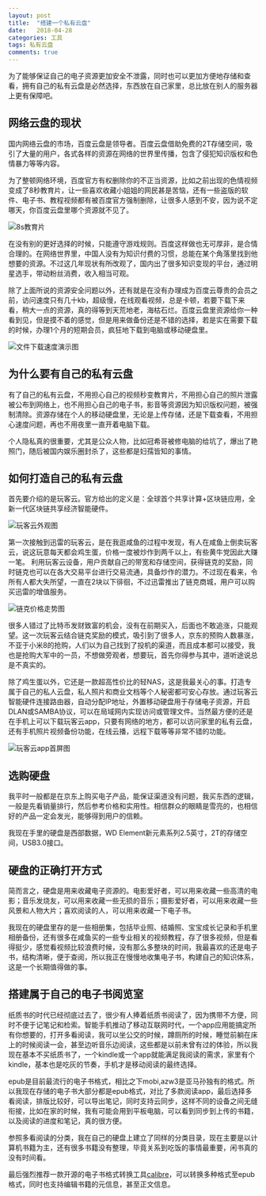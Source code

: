 ```yaml
---
layout: post
title:  "搭建一个私有云盘"
date:   2018-04-28
categories: 工具
tags: 私有云盘
comments: true
---
```


为了能够保证自己的电子资源更加安全不泄露，同时也可以更加方便地存储和查看，拥有自己的私有云盘是必然选择，东西放在自己家里，总比放在别人的服务器上更有保障吧。

## 网络云盘的现状

国内网络云盘的市场，百度云盘是领导者。百度云盘借助免费的2T存储空间，吸引了大量的用户，各式各样的资源在网络的世界里传播，包含了侵犯知识版权和色情暴力等等内容。

为了整顿网络环境，百度官方有权删除你的不正当资源，比如之前出现的色情视频变成了8秒教育片，让一些喜欢收藏小姐姐的网民甚是苦恼，还有一些盗版的软件、电子书、教程视频都有被百度官方强制删除，让很多人感到不安，因为说不定哪天，你百度云盘里哪个资源就不见了。

![8s教育片](/assets/images/8s.jpeg)

在没有别的更好选择的时候，只能遵守游戏规则。百度这样做也无可厚非，是合情合理的。在网络世界里，中国人没有为知识付费的习惯，总能在某个角落里找到他想要的资源。不过这几年现状有所改观了，国内出了很多知识变现的平台，通过明星选手，带动粉丝消费，收入相当可观。

除了上面所说的资源安全问题以外，还有就是在没有办理成为百度云尊贵的会员之前，访问速度只有几十kb，超级慢，在线观看视频，总是卡顿，若要下载下来看，稍大一点的资源，真的得等到天荒地老，海枯石烂。百度云盘里资源给你一种看到见，但是摸不着的感觉，但是用来做备份还是不错的选择，若是实在需要下载的时候，办理1个月的短期会员，疯狂地下载到电脑或移动硬盘里。

![文件下载速度演示图](/assets/images/slow.png)

## 为什么要有自己的私有云盘

有了自己的私有云盘，不用担心自己的视频秒变教育片，不用担心自己的照片泄露被公布到网络上，也不用担心自己的电子书，影音等资源因为知识版权问题，被强制清除。资源存储在个人的移动硬盘里，无论是上传存储，还是下载查看，不用担心速度问题，再也不用夜里一直开着电脑下载。

个人隐私真的很重要，尤其是公众人物，比如冠希哥被修电脑的给坑了，爆出了艳照门，随后被国内娱乐圈封杀了，这些都是妇孺皆知的事情。

## 如何打造自己的私有云盘

首先要介绍的是玩客云。官方给出的定义是：全球首个共享计算+区块链应用，全新一代区块链共享经济智能硬件。

![玩客云外观图](/assets/images/wky.jpg)

第一次接触到迅雷的玩客云，是在我逛咸鱼的过程中发现，有人在咸鱼上倒卖玩客云，说这玩意每天都会鸡生蛋，价格一度被炒作到两千以上，有些黄牛党因此大赚一笔。
利用玩客云设备，用户贡献自己的带宽和存储空间，获得链克的奖励，同时链克也可以在各大交易平台进行交易流通，具备炒作的潜力。不过现在看来，令所有人都大失所望，一直在2块以下徘徊，不过迅雷推出了链克商城，用户可以购买迅雷的增值服务。

![链克价格走势图](/assets/images/wkc.jpg)

很多人错过了比特币发财致富的机会，没有在前期买入，后面也不敢追涨，只能观望。这一次玩客云结合链克奖励的模式，吸引到了很多人，京东的预购人数暴涨，不亚于小米8的抢购，人们以为自己找到了投机的渠道，而且成本都可以接受，我也是抢购大军中的一员，不想做旁观者，想要玩，首先你得参与其中，道听途说总是不真实的。

除了鸡生蛋以外，它还是一款超高性价比的轻NAS，这是我最关心的事。打造专属于自己的私人云盘，私人照片和商业文档等个人秘密都可安心存放。通过玩客云智能硬件连接路由器，自动分配IP地址，外置移动硬盘用于存储电子资源，开启DLAN或SAMBA协议，可以在局域网内实现访问或管理文件。当然最方便的还是在手机上可以下载玩客云app，只要有网络的地方，都可以访问家里的私有云盘，还有手机照片视频备份功能，在线云播，远程下载等等非常不错的功能。

![玩客云app首屏图](/assets/images/wky-app.png)

## 选购硬盘

我平时一般都是在京东上购买电子产品，能保证渠道没有问题，我买东西的逻辑，一般是先看销量排行，然后参考价格和实用性。相信群众的眼睛是雪亮的，也相信好的产品一定会发光，能够得到用户的信赖。

我现在手里的硬盘是西部数据，WD Element新元素系列2.5英寸，2T的存储空间，USB3.0接口。

## 硬盘的正确打开方式

简而言之，硬盘是用来收藏电子资源的。电影爱好者，可以用来收藏一些高清的电影；音乐发烧友，可以用来收藏一些无损的音乐；摄影爱好者，可以用来收藏一些风景和人物大片；喜欢阅读的人，可以用来收藏一下电子书。

我现在的硬盘里存的是一些相册集，包括毕业照、结婚照、宝宝成长记录和手机里相册备份，还有很多在咸鱼买的一些专业相关的视频教程，存了很多视频，但是看得挺少，感觉看视频比较浪费时候，没有那么多整块的时间，我最喜欢的还是电子书，结构清晰，便于查阅，所以我正在慢慢地收集电子书，构建自己的知识体系，这是一个长期值得做的事。

## 搭建属于自己的电子书阅览室

纸质书的时代已经彻底过去了，很少有人捧着纸质书阅读了，因为携带不方便，同时不便于记笔记和检索。智能手机推动了移动互联网时代，一个app应用能搞定所有你想要的，打开多看阅读，我可以坐公交的时候，蹲厕所的时候，睡觉前躺在床上的时候阅读一会，甚至边听音乐边阅读，这些都是以前未曾有过的体验，所以我现在基本不买纸质书了，一个kindle或一个app就能满足我阅读的需求，家里有个kindle，基本也是吃灰的节奏，手机才是移动阅读的最终选择。

epub是目前最流行的电子书格式，相比之下mobi,azw3是亚马孙独有的格式。所以我现在存储的电子书大部分都是epub格式，对比了多款阅读app，最后选择多看阅读，排版比较好，可以导出笔记，同时支持云同步，这样不同的设备之间无缝衔接，比如在家的时候，我有可能会用到平板电脑，可以看到同步到上传的书籍，以及阅读的进度和笔记，真的很方便。

参照多看阅读的分类，我在自己的硬盘上建立了同样的分类目录，现在主要是以计算机书籍为主，还有很多书籍没有整理，毕竟关系到吃饭的事情最重要，闲书真的没有时间看。

最后强烈推荐一款开源的电子书格式转换工具[calibre](https://calibre-ebook.com/)，可以转换多种格式至epub格式，同时也支持编辑书籍的元信息，甚至正文信息。
